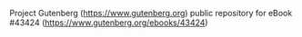 Project Gutenberg (https://www.gutenberg.org) public repository for eBook #43424 (https://www.gutenberg.org/ebooks/43424)
